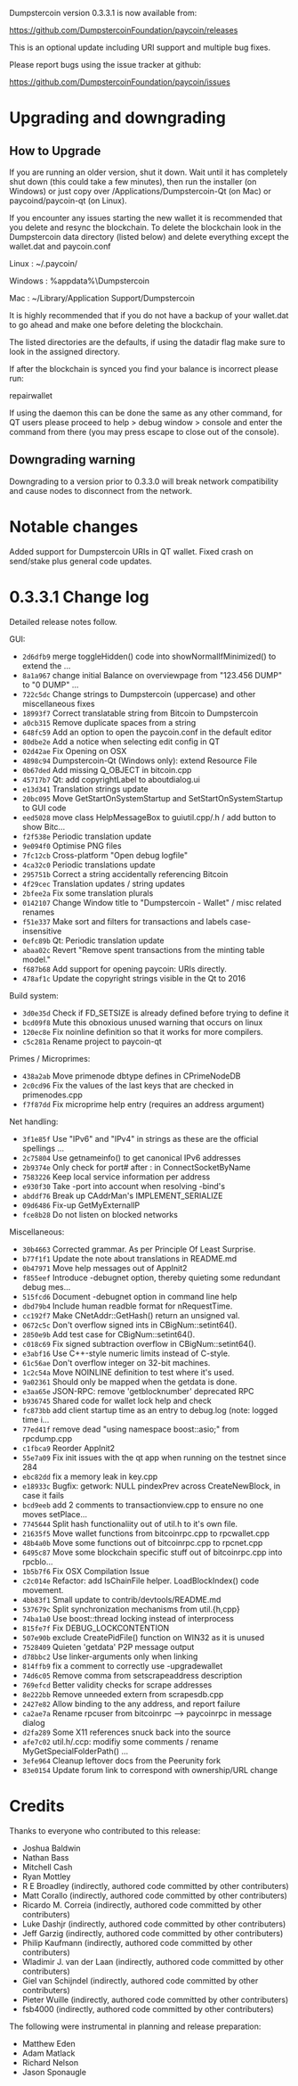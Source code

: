 Dumpstercoin version 0.3.3.1 is now available from:

  https://github.com/DumpstercoinFoundation/paycoin/releases

This is an optional update including URI support and multiple bug fixes.

Please report bugs using the issue tracker at github:

  https://github.com/DumpstercoinFoundation/paycoin/issues

Upgrading and downgrading
=========================

How to Upgrade
--------------

If you are running an older version, shut it down. Wait until it has completely
shut down (this could take a few minutes), then run the installer (on Windows)
or just copy over /Applications/Dumpstercoin-Qt (on Mac) or paycoind/paycoin-qt (on Linux).

If you encounter any issues starting the new wallet it is recommended that you delete and resync the blockchain. To delete the blockchain look in the
Dumpstercoin data directory (listed below) and delete everything except the wallet.dat and paycoin.conf

Linux : ~/.paycoin/

Windows : %appdata%\Dumpstercoin

Mac : ~/Library/Application Support/Dumpstercoin

It is highly recommended that if you do not have a backup of your wallet.dat
to go ahead and make one before deleting the blockchain.

The listed directories are the defaults, if using the datadir flag make sure to
look in the assigned directory.

If after the blockchain is synced you find your balance is incorrect please run:

repairwallet

If using the daemon this can be done the same as any other command, for QT users
please proceed to help > debug window > console and enter the command from there
(you may press escape to close out of the console).

Downgrading warning
---------------------
Downgrading to a version prior to 0.3.3.0 will break network compatibility and
cause nodes to disconnect from the network.

Notable changes
===============

Added support for Dumpstercoin URIs in QT wallet.
Fixed crash on send/stake plus general code updates.

0.3.3.1 Change log
===================

Detailed release notes follow.

GUI:
- `2d6dfb9` merge toggleHidden() code into showNormalIfMinimized() to extend the …
- `8a1a967` change initial Balance on overviewpage from "123.456 DUMP" to "0 DUMP" …
- `722c5dc` Change strings to Dumpstercoin (uppercase) and other miscellaneous fixes
- `18993f7` Correct translatable string from Bitcoin to Dumpstercoin
- `a0cb315` Remove duplicate spaces from a string
- `648fc59` Add an option to open the paycoin.conf in the default editor
- `80dbe2e` Add a notice when selecting edit config in QT
- `02d42ae` Fix Opening on OSX
- `4898c94` Dumpstercoin-Qt (Windows only): extend Resource File
- `0b67ded` Add missing Q_OBJECT in bitcoin.cpp
- `45717b7` Qt: add copyrightLabel to aboutdialog.ui
- `e13d341` Translation strings update
- `20bc095` Move GetStartOnSystemStartup and SetStartOnSystemStartup to GUI code
- `eed5028` move class HelpMessageBox to guiutil.cpp/.h / add button to show Bitc…
- `f2f538e` Periodic translation update
- `9e094f0` Optimise PNG files
- `7fc12cb` Cross-platform "Open debug logfile"
- `4ca32c0` Periodic translations update
- `295751b` Correct a string accidentally referencing Bitcoin
- `4f29cec` Translation updates / string updates
- `2bfee2a` Fix some translation plurals
- `0142107` Change Window title to "Dumpstercoin - Wallet" / misc related renames
- `f51e337` Make sort and filters for transactions and labels case-insensitive
- `0efc89b` Qt: Periodic translation update
- `abaa02c` Revert "Remove spent transactions from the minting table model."
- `f687b68` Add support for opening paycoin: URIs directly.
- `478af1c` Update the copyright strings visible in the Qt to 2016

Build system:
- `3d0e35d` Check if FD_SETSIZE is already defined before trying to define it
- `bcd09f8` Mute this obnoxious unused warning that occurs on linux
- `120ec8e` Fix noinline definition so that it works for more compilers.
- `c5c281a` Rename project to paycoin-qt

Primes / Microprimes:
- `438a2ab` Move primenode dbtype defines in CPrimeNodeDB
- `2c0cd96` Fix the values of the last keys that are checked in primenodes.cpp
- `f7f87dd` Fix microprime help entry (requires an address argument)

Net handling:
- `3f1e85f` Use "IPv6" and "IPv4" in strings as these are the official spellings …
- `2c75804` Use getnameinfo() to get canonical IPv6 addresses
- `2b9374e` Only check for port# after : in ConnectSocketByName
- `7583226` Keep local service information per address
- `e930f30` Take -port into account when resolving -bind's
- `abddf76` Break up CAddrMan's IMPLEMENT_SERIALIZE
- `09d6486` Fix-up GetMyExternalIP
- `fce8b28` Do not listen on blocked networks

Miscellaneous:
- `30b4663` Corrected grammar. As per Principle Of Least Surprise.
- `b77f1f1` Update the note about translations in README.md
- `0b47971` Move help messages out of AppInit2
- `f855eef` Introduce -debugnet option, thereby quieting some redundant debug mes…
- `515fcd6` Document -debugnet option in command line help
- `dbd79b4` Include human readble format for nRequestTime.
- `cc192f7` Make CNetAddr::GetHash() return an unsigned val.
- `0672c5c` Don't overflow signed ints in CBigNum::setint64().
- `2850e9b` Add test case for CBigNum::setint64().
- `c018c69` Fix signed subtraction overflow in CBigNum::setint64().
- `e3abf16` Use C++-style numeric limits instead of C-style.
- `61c56ae` Don't overflow integer on 32-bit machines.
- `1c2c54a` Move NOINLINE definition to test where it's used.
- `9a02361` Should only be mapped when the getdata is done.
- `e3aa65e` JSON-RPC: remove 'getblocknumber' deprecated RPC
- `b936745` Shared code for wallet lock help and check
- `fc873bb` add client startup time as an entry to debug.log (note: logged time i…
- `77ed41f` remove dead "using namespace boost::asio;" from rpcdump.cpp
- `c1fbca9` Reorder AppInit2
- `55e7a09` Fix init issues with the qt app when running on the testnet since 284
- `ebc82dd` fix a memory leak in key.cpp
- `e18933c` Bugfix: getwork: NULL pindexPrev across CreateNewBlock, in case it fails
- `bcd9eeb` add 2 comments to transactionview.cpp to ensure no one moves setPlace…
- `7745644` Split hash functionaliity out of util.h to it's own file.
- `21635f5` Move wallet functions from bitcoinrpc.cpp to rpcwallet.cpp
- `48b4a0b` Move some functions out of bitcoinrpc.cpp to rpcnet.cpp
- `6495c87` Move some blockchain specific stuff out of bitcoinrpc.cpp into rpcblo…
- `1b5b7f6` Fix OSX Compilation Issue
- `c2c014e` Refactor: add IsChainFile helper. LoadBlockIndex() code movement.
- `4bb83f1` Small update to contrib/devtools/README.md
- `537679c` Split synchronization mechanisms from util.{h,cpp}
- `74ba1a0` Use boost::thread locking instead of interprocess
- `815fe7f` Fix DEBUG_LOCKCONTENTION
- `507e90b` exclude CreatePidFile() function on WIN32 as it is unused
- `7528409` Quieten 'getdata' P2P message output
- `d78bbc2` Use linker-arguments only when linking
- `814ffb9` fix a comment to correctly use -upgradewallet
- `74d6c05` Remove comma from setscrapeaddress description
- `769efcd` Better validity checks for scrape addresses
- `8e222bb` Remove unneeded extern from scrapesdb.cpp
- `2427e82` Allow binding to the any address, and report failure
- `ca2ae7a` Rename rpcuser from bitcoinrpc --> paycoinrpc in message dialog
- `d2fa289` Some X11 references snuck back into the source
- `afe7c02` util.h/.ccp: modifiy some comments / rename MyGetSpecialFolderPath() …
- `3efe964` Cleanup leftover docs from the Peerunity fork
- `83e0154` Update forum link to correspond with ownership/URL change

Credits
=======

Thanks to everyone who contributed to this release:

- Joshua Baldwin
- Nathan Bass
- Mitchell Cash
- Ryan Mottley
- R E Broadley (indirectly, authored code committed by other contributers)
- Matt Corallo (indirectly, authored code committed by other contributers)
- Ricardo M. Correia (indirectly, authored code committed by other contributers)
- Luke Dashjr (indirectly, authored code committed by other contributers)
- Jeff Garzig (indirectly, authored code committed by other contributers)
- Philip Kaufmann (indirectly, authored code committed by other contributers)
- Wladimir J. van der Laan (indirectly, authored code committed by other contributers)
- Giel van Schijndel (indirectly, authored code committed by other contributers)
- Pieter Wuille (indirectly, authored code committed by other contributers)
- fsb4000 (indirectly, authored code committed by other contributers)

The following were instrumental in planning and release preparation:

- Matthew Eden
- Adam Matlack
- Richard Nelson
- Jason Sponaugle
